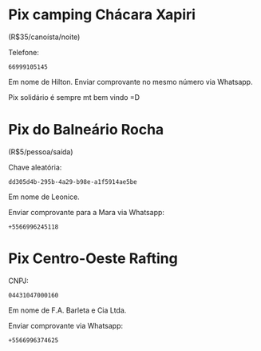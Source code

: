 # Pix camping Chácara Xapiri 

(R$35/canoísta/noite)

Telefone:

	66999105145

Em nome de Hilton. Enviar comprovante no mesmo número via Whatsapp.

Pix solidário é sempre mt bem vindo =D



# Pix do Balneário Rocha 

(R$5/pessoa/saída)

Chave aleatória:
 
	dd305d4b-295b-4a29-b98e-a1f5914ae5be
	
Em nome de Leonice.

Enviar comprovante para a Mara via Whatsapp:

	+5566996245118



# Pix Centro-Oeste Rafting

CNPJ:

	04431047000160

Em nome de F.A. Barleta e Cia Ltda.

Enviar comprovante via Whatsapp:

	+5566996374625

